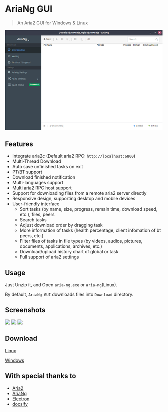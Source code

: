 # AriaNg GUI

> An Aria2 GUI for Windows & Linux

![](Screenshot1.png)

## Features
* Integrate aria2c (Default aria2 RPC: `http://localhost:6800`)
* Multi-Thread Download
* Auto save unfinished tasks on exit
* PT/BT support
* Download finished notification
* Multi-languages support
* Multi aria2 RPC host support
* Support for downloading files from a remote aria2 server directly
* Responsive design, supporting desktop and mobile devices
* User-friendly interface
    * Sort tasks (by name, size, progress, remain time, download speed, etc.), files, peers
    * Search tasks
    * Adjust download order by dragging task
    * More information of tasks (health percentage, client infomation of bt peers, etc.)
    * Filter files of tasks in file types (by videos, audios, pictures, documents, applications, archives, etc.)
    * Download/upload history chart of global or task
    * Full support of aria2 settings


## Usage

Just Unzip it, and Open `aria-ng.exe` or `aria-ng`(Linux).

By default, `AriaNg GUI` downloads files into `Download` directory.

<!-- ## 高级使用

### 文件直接下载

`AriaNg GUI`支持直接从远程aria2服务器上下载文件，此功能默认关闭。

#### 启用方法：

修改`GUI/resources/app/pages/js/`文件夹下的`download-url-setting.js`文件，将`false`修改为`true`,并在引号内写上直接下载地址。

例如：
```js
// 是否启用文件直接下载
enable_file_download = true

// 请在这里写下您的文件直接下载地址
download_url = "https://www.example.com/"
``` -->

## Screenshots

![](Screenshot5.png)
![](Screenshot2.png)
![](Screenshot3.png)

## Download

[Linux](https://xmader.oss-cn-shanghai.aliyuncs.com/AriaNG_GUI_Linux.zip)

[Windows](https://xmader.oss-cn-shanghai.aliyuncs.com/AriaNG_GUI_Windows.zip)

## With special thanks to

* [Aria2](https://aria2.github.io/)
* [AriaNg](http://ariang.mayswind.net/)
* [Electron](https://electronjs.org/)
* [docsify](https://docsify.js.org)



